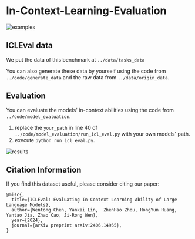 # In-Context-Learning-Evaluation

![examples](.assets/example.svg)
## ICLEval data
We put the data of this benchmark at `../data/tasks_data`

You can also generate these data by yourself using the code from `../code/generate_data` and the raw data from `../data/origin_data`.

## Evaluation

You can evaluate the models' in-context abilities using the code from `../code/model_evaluation`.

1) replace the `your_path` in line 40 of `../code/model_evaluation/run_icl_eval.py` with your own models' path.
2) execute `python run_icl_eval.py`.

![results](.assets/results.png)

## Citation Information

If you find this dataset useful, please consider citing our paper:

```
@misc{,
  title={ICLEval: Evaluating In-Context Learning Ability of Large Language Models},
  author={Wentong Chen, Yankai Lin,  ZhenHao Zhou, HongYun Huang, Yantao Jia, Zhao Cao, Ji-Rong Wen},
  year={2024},
  journal={arXiv preprint arXiv:2406.14955},
}
```
